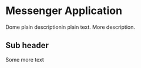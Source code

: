 # Messenger Application

Dome plain descriptionin plain text.
More description.

## Sub header

Some more text